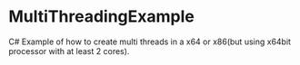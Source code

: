 MultiThreadingExample
======

C# Example of how to create multi threads in a x64 or x86(but using x64bit processor with at least 2 cores).
